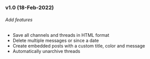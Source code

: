 ### v1.0 (18-Feb-2022)

###### Add features
- Save all channels and threads in HTML format
- Delete multiple messages or since a date
- Create embedded posts with a custom title, color and message
- Automatically unarchive threads